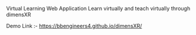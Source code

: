 Virtual Learning Web Application
Learn virtually and teach virtually through dimensXR

Demo Link :- https://bbengineers4.github.io/dimensXR/
